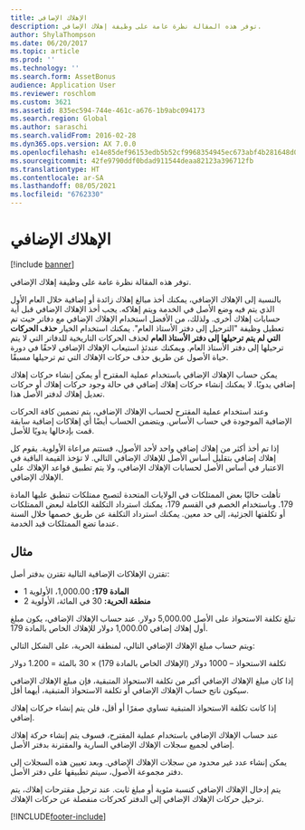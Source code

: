 ```yaml
---
title: الإهلاك الإضافي
description: توفر هذه المقالة نظرة عامة على وظيفة إهلاك الإضافي‬.
author: ShylaThompson
ms.date: 06/20/2017
ms.topic: article
ms.prod: ''
ms.technology: ''
ms.search.form: AssetBonus
audience: Application User
ms.reviewer: roschlom
ms.custom: 3621
ms.assetid: 835ec594-744e-461c-a676-1b9abc094173
ms.search.region: Global
ms.author: saraschi
ms.search.validFrom: 2016-02-28
ms.dyn365.ops.version: AX 7.0.0
ms.openlocfilehash: e14e85def96153edb5b52cf9968354945ec673abf4b281648d04132020dc05c5
ms.sourcegitcommit: 42fe9790ddf0bdad911544deaa82123a396712fb
ms.translationtype: HT
ms.contentlocale: ar-SA
ms.lasthandoff: 08/05/2021
ms.locfileid: "6762330"
---
```

# <a name="bonus-depreciation"></a>الإهلاك الإضافي

[!include [banner](../includes/banner.md)]

توفر هذه المقالة نظرة عامة على وظيفة إهلاك الإضافي‬.

بالنسبة إلى الإهلاك الإضافي، يمكنك أخذ مبالغ إهلاك زائدة أو إضافية خلال العام الأول الذي يتم فيه وضع الأصل في الخدمة ويتم إهلاكه. يجب أخذ الإهلاك الإضافي قبل أية حسابات إهلاك أخرى. ولذلك، من الأفضل استخدام الإهلاك الإضافي مع دفاتر حيث تم تعطيل وظيفة "الترحيل إلى دفتر الأستاذ العام". يمكنك استخدام الخيار **حذف الحركات التي لم يتم ترحيلها إلى دفتر الأستاذ العام‬** لحذف الحركات التاريخية للدفاتر التي لا يتم ترحيلها إلى دفتر الأستاذ العام. ويمكنك عندئذٍ استيعاب الإهلاك الإضافي لاحقًا في دورة حياة الأصول عن طريق حذف حركات الإهلاك التي تم ترحيلها مسبقًا. 

يمكن حساب الإهلاك الإضافي باستخدام عملية المقترح أو يمكن إنشاء حركات إهلاك إضافي يدويًا. لا يمكنك إنشاء حركات إهلاك إضافي في حالة وجود حركات إهلاك أو حركات تعديل إهلاك لدفتر الأصل هذا.

وعند استخدام عملية المقترح لحساب الإهلاك الإضافي، يتم تضمين كافة الحركات الإضافية الموجودة في حساب الأساس. ويتضمن الحساب أيضًا أي إهلاكات إضافية سابقة قمت بإدخالها يدويًا للأصل. 

إذا تم أخذ أكثر من إهلاك إضافي واحد لأحد الأصول، فستتم مراعاة الأولوية. يقوم كل إهلاك إضافي بتقليل أساس الأصل للإهلاك الإضافي التالي. لا تؤخذ القيمة الباقية في الاعتبار في أساس الأصل لحسابات الإهلاك الإضافي، ولا يتم تطبيق قواعد الإهلاك على الإهلاك الإضافي. 

تأهلت حاليًا بعض الممتلكات في الولايات المتحدة لتصبح ممتلكات تنطبق عليها المادة 179. وباستخدام الخصم في القسم 179، يمكنك استرداد التكلفة الكاملة لبعض الممتلكات أو تكلفتها الجزئية، إلى حد معين. يمكنك استرداد التكلفة عن طريق خصمها خلال السنة عندما تضع الممتلكات قيد الخدمة.

## <a name="example"></a>مثال
تقترن الإهلاكات الإضافية التالية تقترن بدفتر أصل:

-   **المادة 179:** 1,000.00، الأولوية 1
-   **منطقة الحرية:** 30 في المائة، الأولوية 2

تبلغ تكلفة الاستحواذ على الأصل 5,000.00 دولار. عند حساب الإهلاك الإضافي، يكون مبلغ أول إهلاك إضافي 1,000.00 دولار للإهلاك الخاص بالمادة 179. 

ويتم حساب مبلغ الإهلاك الإضافي التالي، لمنطقة الحرية، على الشكل التالي: 

تكلفة الاستحواذ – 1000 دولار (الإهلاك الخاص بالمادة 179) × 30 بالمئة = 1.200 دولار 

إذا كان مبلغ الإهلاك الإضافي أكبر من تكلفة الاستحواذ المتبقية، فإن مبلغ الإهلاك الإضافي سيكون ناتج حساب الإهلاك الإضافي أو تكلفة الاستحواذ المتبقية، أيهما أقل. 

إذا كانت تكلفة الاستحواذ المتبقية تساوي صفرًا أو أقل، فلن يتم إنشاء حركات إهلاك إضافي. 

عند حساب الإهلاك الإضافي باستخدام عملية المقترح، فسوف يتم إنشاء حركة إهلاك إضافي لجميع سجلات الإهلاك الإضافي السارية والمقترنة بدفتر الأصل. 

يمكن إنشاء عدد غير محدود من سجلات الإهلاك الإضافي. وبعد تعيين هذه السجلات إلى دفتر مجموعة الأصول، سيتم تطبيقها على دفتر الأصل. 

يتم إدخال الإهلاك الإضافي كنسبة مئوية أو مبلغ ثابت. عند ترحيل مقترحات إهلاك، يتم ترحيل حركات الإهلاك الإضافي إلى الدفتر كحركات منفصلة عن حركات الإهلاك.





[!INCLUDE[footer-include](../../includes/footer-banner.md)]
